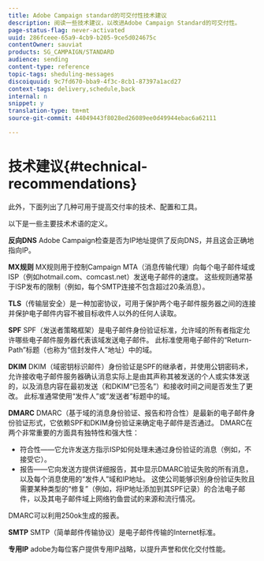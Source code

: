 ```yaml
---
title: Adobe Campaign standard的可交付性技术建议
description: 阅读一些技术建议，以改进Adobe Campaign Standard的可交付性。
page-status-flag: never-activated
uuid: 286fceee-65a9-4cb9-b205-9ce5d024675c
contentOwner: sauviat
products: SG_CAMPAIGN/STANDARD
audience: sending
content-type: reference
topic-tags: sheduling-messages
discoiquuid: 9c7fd670-bba9-4f3c-8cb1-87397a1acd27
context-tags: delivery,schedule,back
internal: n
snippet: y
translation-type: tm+mt
source-git-commit: 44049443f8028ed26089ee0d49944ebac6a62111

---
```



# 技术建议{#technical-recommendations}

此外，下面列出了几种可用于提高交付率的技术、配置和工具。

以下是一些主要技术术语的定义。

**反向DNS** Adobe Campaign检查是否为IP地址提供了反向DNS，并且这会正确地指向IP。

**MX规则** MX规则用于控制Campaign MTA（消息传输代理）向每个电子邮件域或ISP（例如hotmail.com、comcast.net）发送电子邮件的速度。 这些规则通常基于ISP发布的限制（例如，每个SMTP连接不包含超过20条消息）。

**TLS**（传输层安全）是一种加密协议，可用于保护两个电子邮件服务器之间的连接并保护电子邮件内容不被目标收件人以外的任何人读取。

**SPF** SPF（发送者策略框架）是电子邮件身份验证标准，允许域的所有者指定允许哪些电子邮件服务器代表该域发送电子邮件。 此标准使用电子邮件的“Return-Path”标题（也称为“信封发件人”地址）中的域。

**DKIM** DKIM（域密钥标识邮件）身份验证是SPF的继承者，并使用公钥密码术，允许接收电子邮件服务器确认消息实际上是由其声称其被发送的个人或实体发送的，以及消息内容在最初发送（和DKIM“已签名”）和接收时间之间是否发生了更改。 此标准通常使用“发件人”或“发送者”标题中的域。

**DMARC** DMARC（基于域的消息身份验证、报告和符合性）是最新的电子邮件身份验证形式，它依赖SPF和DKIM身份验证来确定电子邮件是否通过。 DMARC在两个非常重要的方面具有独特性和强大性：
* 符合性——它允许发送方指示ISP如何处理未通过身份验证的消息（例如，不接受它）。
* 报告——它向发送方提供详细报告，其中显示DMARC验证失败的所有消息，以及每个消息使用的“发件人”域和IP地址。 这使公司能够识别身份验证失败且需要某种类型的“修复”（例如，将IP地址添加到其SPF记录）的合法电子邮件，以及其电子邮件域上网络钓鱼尝试的来源和流行情况。

DMARC可以利用250ok生成的报表。

**SMTP** SMTP（简单邮件传输协议）是电子邮件传输的Internet标准。

**专用IP** adobe为每位客户提供专用IP战略，以提升声誉和优化交付性能。
